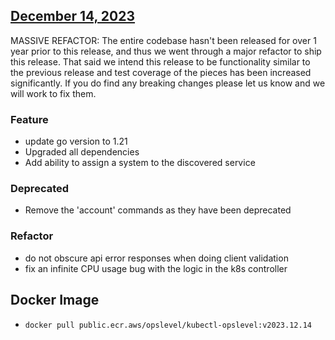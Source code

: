 ## [December 14, 2023](https://github.com/OpsLevel/kubectl-opslevel/compare/v2022.10.19...v2023.12.14)

MASSIVE REFACTOR:  The entire codebase hasn't been released for over 1 year prior to this release, and thus
we went through a major refactor to ship this release.  That said we intend this release to be functionality 
similar to the previous release and test coverage of the pieces has been increased significantly.  If you do
find any breaking changes please let us know and we will work to fix them.

### Feature
* update go version to 1.21
* Upgraded all dependencies
* Add ability to assign a system to the discovered service
### Deprecated
* Remove the 'account' commands as they have been deprecated
### Refactor
* do not obscure api error responses when doing client validation
* fix an infinite CPU usage bug with the logic in the k8s controller
## Docker Image

  - `docker pull public.ecr.aws/opslevel/kubectl-opslevel:v2023.12.14`

